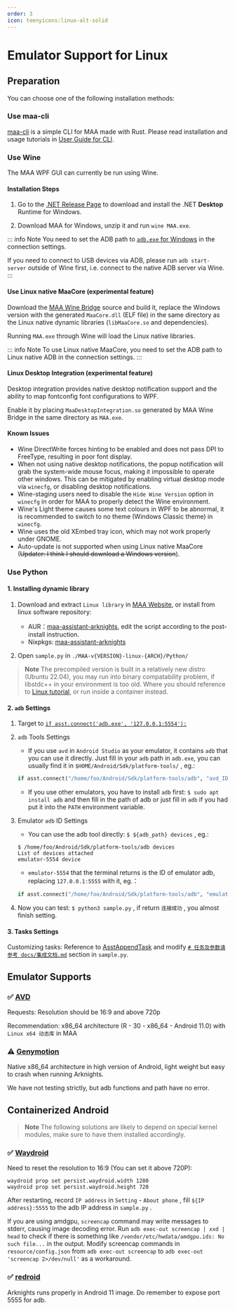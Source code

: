 ```yaml
---
order: 3
icon: teenyicons:linux-alt-solid
---
```


# Emulator Support for Linux

## Preparation

You can choose one of the following installation methods:

### Use maa-cli

[maa-cli](https://github.com/MaaAssistantArknights/maa-cli) is a simple CLI for MAA made with Rust. Please read installation and usage tutorials in [User Guide for CLI](./1.6-USER_GUIDE_FOR_CLI).

### Use Wine

The MAA WPF GUI can currently be run using Wine.

#### Installation Steps

1. Go to the [.NET Release Page](https://dotnet.microsoft.com/en-us/download/dotnet/8.0) to download and install the .NET **Desktop** Runtime for Windows.

3. Download MAA for Windows, unzip it and run `wine MAA.exe`.

::: info Note
You need to set the ADB path to [`adb.exe` for Windows](https://dl.google.com/android/repository/platform-tools-latest-windows.zip) in the connection settings.

If you need to connect to USB devices via ADB, please run `adb start-server` outside of Wine first, i.e. connect to the native ADB server via Wine.
:::

#### Use Linux native MaaCore (experimental feature)

Download the [MAA Wine Bridge](https://github.com/MaaAssistantArknights/MaaAssistantArknights/tree/dev/src/MaaWineBridge) source and build it, replace the Windows version with the generated `MaaCore.dll` (ELF file) in the same directory as the Linux native dynamic libraries (`libMaaCore.so` and dependencies).

Running `MAA.exe` through Wine will load the Linux native libraries.

::: info Note 
To use Linux native MaaCore, you need to set the ADB path to Linux native ADB in the connection settings.
:::

#### Linux Desktop Integration (experimental feature)

Desktop integration provides native desktop notification support and the ability to map fontconfig font configurations to WPF.

Enable it by placing `MaaDesktopIntegration.so` generated by MAA Wine Bridge in the same directory as `MAA.exe`.

#### Known Issues

* Wine DirectWrite forces hinting to be enabled and does not pass DPI to FreeType, resulting in poor font display.
* When not using native desktop notifications, the popup notification will grab the system-wide mouse focus, making it impossible to operate other windows. This can be mitigated by enabling virtual desktop mode via `winecfg`, or disabling desktop notifications.
* Wine-staging users need to disable the `Hide Wine Version` option in `winecfg` in order for MAA to properly detect the Wine environment.
* Wine's Light theme causes some text colours in WPF to be abnormal, it is recommended to switch to no theme (Windows Classic theme) in `winecfg`.
* Wine uses the old XEmbed tray icon, which may not work properly under GNOME.
* Auto-update is not supported when using Linux native MaaCore (~~Updater: I think I should download a Windows version~~).

### Use Python

#### 1. Installing dynamic library

1. Download and extract `Linux library` in [MAA Website](https://maa.plus/), or install from linux software repository:

   - AUR：[maa-assistant-arknights](https://aur.archlinux.org/packages/maa-assistant-arknights), edit the script according to the post-install instruction.
   - Nixpkgs: [maa-assistant-arknights](https://github.com/NixOS/nixpkgs/blob/nixos-unstable/pkgs/by-name/ma/maa-assistant-arknights/package.nix)

2. Open `sample.py` in `./MAA-v{VERSION}-linux-{ARCH}/Python/`

> **Note**
> The precompiled version is built in a relatively new distro (Ubuntu 22.04), you may run into binary compatability problem, if libstdc++ in your environment is too old.
> Where you should reference to [Linux tutorial](./2.1-LINUX_TUTORIAL.md), or run inside a container instead.

#### 2. `adb` Settings

1. Target to [`if asst.connect('adb.exe', '127.0.0.1:5554'):`](https://github.com/MaaAssistantArknights/MaaAssistantArknights/blob/722f0ddd4765715199a5dc90ea1bec2940322344/src/Python/sample.py#L48)

2. `adb` Tools Settings

   - If you use `avd` in `Android Studio` as your emulator, it contains `adb` that you can use it directly. Just fill in your `adb` path in `adb.exe`, you can usually find it in `$HOME/Android/Sdk/platform-tools/` , eg.:

    ```python
    if asst.connect("/home/foo/Android/Sdk/platform-tools/adb", "avd_ID"):
    ```

   - If you use other emulators, you have to install `adb` first: `$ sudo apt install adb` and then fill in the path of adb or just fill in `adb` if you had put it into the `PATH` environment variable.

3. Emulator `adb` ID Settings

   - You can use the adb tool directly: `$ ${adb_path} devices` , eg.:

    ```shell
    $ /home/foo/Android/Sdk/platform-tools/adb devices
    List of devices attached
    emulator-5554 device
    ```

   - `emulator-5554` that the terminal returns is the ID of emulator adb, replacing `127.0.0.1:5555` with it, eg.：

    ```python
    if asst.connect("/home/foo/Android/Sdk/platform-tools/adb", "emulator-5554"):
    ```

4. Now you can test: `$ python3 sample.py` , if return `连接成功` , you almost finish setting.

#### 3. Tasks Settings

Customizing tasks: Reference to [AsstAppendTask](https://maa.plus/docs/en-us/3.1-INTEGRATION.html#asstappendtask) and modify [`# 任务及参数请参考 docs/集成文档.md`](https://github.com/MaaAssistantArknights/MaaAssistantArknights/blob/722f0ddd4765715199a5dc90ea1bec2940322344/src/Python/sample.py#L54) section in `sample.py`.

## Emulator Supports

### ✅ [AVD](https://developer.android.com/studio/run/managing-avds)

Requests: Resolution should be 16:9 and above 720p

Recommendation: x86\_64 architecture (R - 30 - x86\_64 - Android 11.0) with `Linux x64 动态库` in MAA

### ⚠️ [Genymotion](https://www.genymotion.com/)

Native x86\_64 architecture in high version of Android, light weight but easy to crash when running Arknights.

We have not testing strictly, but adb functions and path have no error.

## Containerized Android

> **Note**
> The following solutions are likely to depend on special kernel modules, make sure to have them installed accordingly.

### ✅ [Waydroid](https://waydro.id/)

Need to reset the resolution to 16:9 (You can set it above 720P):

```shell
waydroid prop set persist.waydroid.width 1280
waydroid prop set persist.waydroid.height 720
```

After restarting, record `IP address` in `Setting` - `About phone` , fill `${IP address}:5555` to the adb IP address in `sample.py` .

If you are using amdgpu, `screencap` command may write messages to stderr, causing image decoding error.
Run `adb exec-out screencap | xxd | head` to check if there is something like `/vendor/etc/hwdata/amdgpu.ids: No such file...` in the output.
Modify screencap commands in `resource/config.json` from `adb exec-out screencap` to `adb exec-out 'screencap 2>/dev/null'` as a workaround.

### ✅ [redroid](https://github.com/remote-android/redroid-doc)

Arknights runs properly in Android 11 image. Do remember to expose port 5555 for adb.

